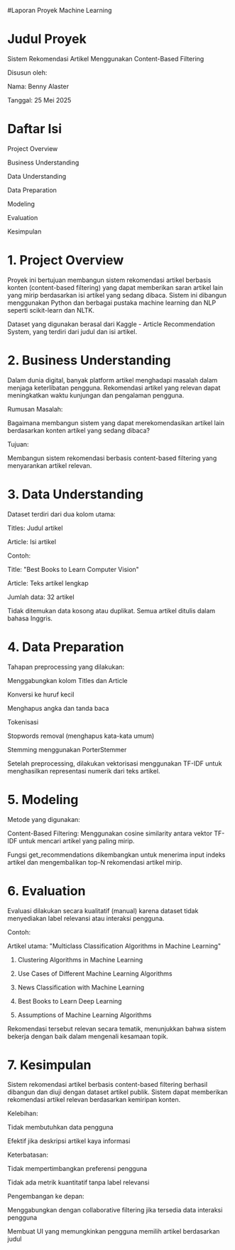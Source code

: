 #Laporan Proyek Machine Learning

# Judul Proyek

Sistem Rekomendasi Artikel Menggunakan Content-Based Filtering

Disusun oleh:

Nama: Benny Alaster

Tanggal: 25 Mei 2025

# Daftar Isi

Project Overview

Business Understanding

Data Understanding

Data Preparation

Modeling

Evaluation

Kesimpulan

# 1. Project Overview

Proyek ini bertujuan membangun sistem rekomendasi artikel berbasis konten (content-based filtering) yang dapat memberikan saran artikel lain yang mirip berdasarkan isi artikel yang sedang dibaca. Sistem ini dibangun menggunakan Python dan berbagai pustaka machine learning dan NLP seperti scikit-learn dan NLTK.

Dataset yang digunakan berasal dari Kaggle - Article Recommendation System, yang terdiri dari judul dan isi artikel.

# 2. Business Understanding

Dalam dunia digital, banyak platform artikel menghadapi masalah dalam menjaga keterlibatan pengguna. Rekomendasi artikel yang relevan dapat meningkatkan waktu kunjungan dan pengalaman pengguna.

Rumusan Masalah:

Bagaimana membangun sistem yang dapat merekomendasikan artikel lain berdasarkan konten artikel yang sedang dibaca?

Tujuan:

Membangun sistem rekomendasi berbasis content-based filtering yang menyarankan artikel relevan.

# 3. Data Understanding

Dataset terdiri dari dua kolom utama:

Titles: Judul artikel

Article: Isi artikel

Contoh:

Title: "Best Books to Learn Computer Vision"

Article: Teks artikel lengkap

Jumlah data: 32 artikel

Tidak ditemukan data kosong atau duplikat. Semua artikel ditulis dalam bahasa Inggris.

# 4. Data Preparation

Tahapan preprocessing yang dilakukan:

Menggabungkan kolom Titles dan Article

Konversi ke huruf kecil

Menghapus angka dan tanda baca

Tokenisasi

Stopwords removal (menghapus kata-kata umum)

Stemming menggunakan PorterStemmer

Setelah preprocessing, dilakukan vektorisasi menggunakan TF-IDF untuk menghasilkan representasi numerik dari teks artikel.

# 5. Modeling

Metode yang digunakan:

Content-Based Filtering: Menggunakan cosine similarity antara vektor TF-IDF untuk mencari artikel yang paling mirip.

Fungsi get_recommendations dikembangkan untuk menerima input indeks artikel dan mengembalikan top-N rekomendasi artikel mirip.

# 6. Evaluation

Evaluasi dilakukan secara kualitatif (manual) karena dataset tidak menyediakan label relevansi atau interaksi pengguna.

Contoh:

Artikel utama: "Multiclass Classification Algorithms in Machine Learning"

1. Clustering Algorithms in Machine Learning

2. Use Cases of Different Machine Learning Algorithms

3. News Classification with Machine Learning

4. Best Books to Learn Deep Learning

5. Assumptions of Machine Learning Algorithms

Rekomendasi tersebut relevan secara tematik, menunjukkan bahwa sistem bekerja dengan baik dalam mengenali kesamaan topik.

# 7. Kesimpulan

Sistem rekomendasi artikel berbasis content-based filtering berhasil dibangun dan diuji dengan dataset artikel publik. Sistem dapat memberikan rekomendasi artikel relevan berdasarkan kemiripan konten.

Kelebihan:

Tidak membutuhkan data pengguna

Efektif jika deskripsi artikel kaya informasi

Keterbatasan:

Tidak mempertimbangkan preferensi pengguna

Tidak ada metrik kuantitatif tanpa label relevansi

Pengembangan ke depan:

Menggabungkan dengan collaborative filtering jika tersedia data interaksi pengguna

Membuat UI yang memungkinkan pengguna memilih artikel berdasarkan judul

